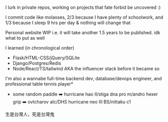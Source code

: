 <!-- ### Hi there 👋 -->

I lurk in private repos, working on projects that fate forbid be uncovered :) 

I commit code like molasses, 2/3 because I have plenty of schoolwork, and 1/3 because I sleep 9 hrs per day & nothing will change that

Personal website WIP i.e. it will take another 1.5 years to be published. idk what to put as well

I learned (in chronological order) 
 - Flask/HTML-CSS/jQuery/SQLite
 - Django/Postgres/Redis
 - Node/React/TS/tailwind AKA the influencer stack before it became so

I'm also a wannabe full-time backend dev, database/devops engineer, and professional table tennis player*

* some random paddle ➡️ hurricane hao II/stiga dna pro m/andro hexer grip ➡️ ovtcharov alc/DHS hurricane neo III BS/nittaku c1

生是台灣人，死是台灣鬼

<!--
**crimsonpython24/crimsonpython24** is a ✨ _special_ ✨ repository because its `README.md` (this file) appears on your GitHub profile.

Here are some ideas to get you started:

- 🔭 I’m currently working on ...
- 🌱 I’m currently learning ...
- 👯 I’m looking to collaborate on ...
- 🤔 I’m looking for help with ...
- 💬 Ask me about ...
- 📫 How to reach me: ...
- 😄 Pronouns: ...
- ⚡ Fun fact: ...
-->
